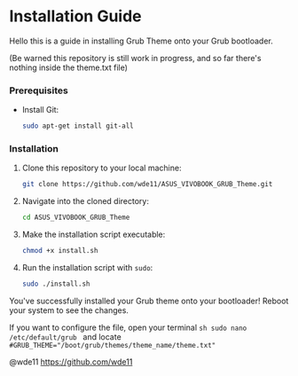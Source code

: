 # Installation Guide

Hello this is a guide in installing Grub Theme onto your Grub bootloader.

(Be warned this repository is still work in progress, and so far there's nothing inside the theme.txt file)

### Prerequisites

* Install Git:
    ```sh
    sudo apt-get install git-all
    ```

### Installation

1.  Clone this repository to your local machine:
    ```sh
    git clone https://github.com/wde11/ASUS_VIVOBOOK_GRUB_Theme.git
    ```

2.  Navigate into the cloned directory:
    ```sh
    cd ASUS_VIVOBOOK_GRUB_Theme
    ```

3.  Make the installation script executable:
    ```sh
    chmod +x install.sh
    ```

4.  Run the installation script with `sudo`:
    ```sh
    sudo ./install.sh
    ```

You've successfully installed your Grub theme onto your bootloader! Reboot your system to see the changes.

If you want to configure the file, open your terminal ```sh sudo nano /etc/default/grub ``` and locate ``` #GRUB_THEME="/boot/grub/themes/theme_name/theme.txt" ```

@wde11
https://github.com/wde11

